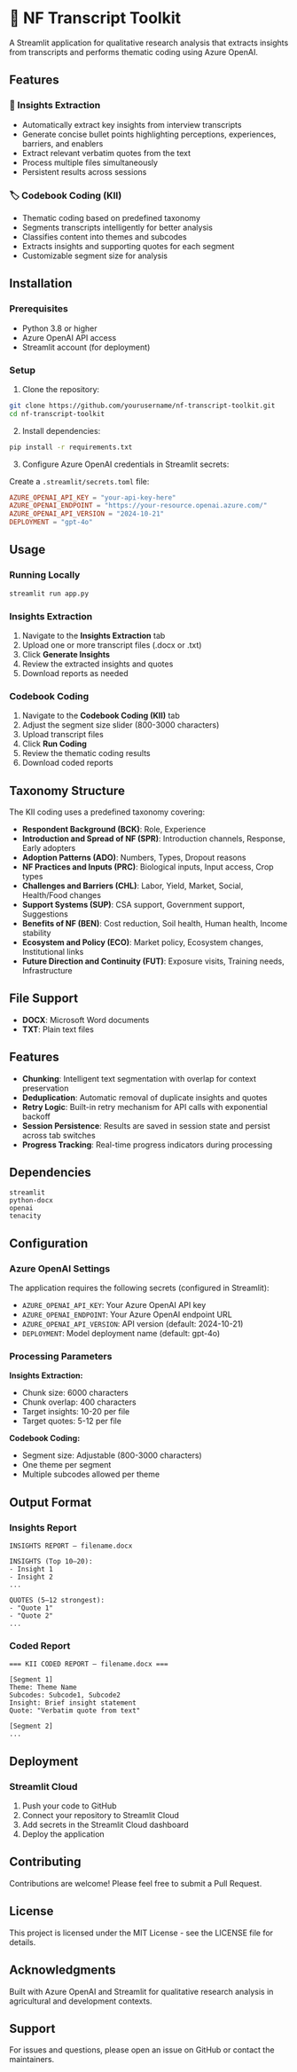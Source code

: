 # 🌾 NF Transcript Toolkit

A Streamlit application for qualitative research analysis that extracts insights from transcripts and performs thematic coding using Azure OpenAI.

## Features

### 🧠 Insights Extraction
- Automatically extract key insights from interview transcripts
- Generate concise bullet points highlighting perceptions, experiences, barriers, and enablers
- Extract relevant verbatim quotes from the text
- Process multiple files simultaneously
- Persistent results across sessions

### 🏷️ Codebook Coding (KII)
- Thematic coding based on predefined taxonomy
- Segments transcripts intelligently for better analysis
- Classifies content into themes and subcodes
- Extracts insights and supporting quotes for each segment
- Customizable segment size for analysis

## Installation

### Prerequisites
- Python 3.8 or higher
- Azure OpenAI API access
- Streamlit account (for deployment)

### Setup

1. Clone the repository:
```bash
git clone https://github.com/yourusername/nf-transcript-toolkit.git
cd nf-transcript-toolkit
```

2. Install dependencies:
```bash
pip install -r requirements.txt
```

3. Configure Azure OpenAI credentials in Streamlit secrets:

Create a `.streamlit/secrets.toml` file:
```toml
AZURE_OPENAI_API_KEY = "your-api-key-here"
AZURE_OPENAI_ENDPOINT = "https://your-resource.openai.azure.com/"
AZURE_OPENAI_API_VERSION = "2024-10-21"
DEPLOYMENT = "gpt-4o"
```

## Usage

### Running Locally

```bash
streamlit run app.py
```

### Insights Extraction

1. Navigate to the **Insights Extraction** tab
2. Upload one or more transcript files (.docx or .txt)
3. Click **Generate Insights**
4. Review the extracted insights and quotes
5. Download reports as needed

### Codebook Coding

1. Navigate to the **Codebook Coding (KII)** tab
2. Adjust the segment size slider (800-3000 characters)
3. Upload transcript files
4. Click **Run Coding**
5. Review the thematic coding results
6. Download coded reports

## Taxonomy Structure

The KII coding uses a predefined taxonomy covering:

- **Respondent Background (BCK)**: Role, Experience
- **Introduction and Spread of NF (SPR)**: Introduction channels, Response, Early adopters
- **Adoption Patterns (ADO)**: Numbers, Types, Dropout reasons
- **NF Practices and Inputs (PRC)**: Biological inputs, Input access, Crop types
- **Challenges and Barriers (CHL)**: Labor, Yield, Market, Social, Health/Food changes
- **Support Systems (SUP)**: CSA support, Government support, Suggestions
- **Benefits of NF (BEN)**: Cost reduction, Soil health, Human health, Income stability
- **Ecosystem and Policy (ECO)**: Market policy, Ecosystem changes, Institutional links
- **Future Direction and Continuity (FUT)**: Exposure visits, Training needs, Infrastructure

## File Support

- **DOCX**: Microsoft Word documents
- **TXT**: Plain text files

## Features

- **Chunking**: Intelligent text segmentation with overlap for context preservation
- **Deduplication**: Automatic removal of duplicate insights and quotes
- **Retry Logic**: Built-in retry mechanism for API calls with exponential backoff
- **Session Persistence**: Results are saved in session state and persist across tab switches
- **Progress Tracking**: Real-time progress indicators during processing

## Dependencies

```
streamlit
python-docx
openai
tenacity
```

## Configuration

### Azure OpenAI Settings

The application requires the following secrets (configured in Streamlit):

- `AZURE_OPENAI_API_KEY`: Your Azure OpenAI API key
- `AZURE_OPENAI_ENDPOINT`: Your Azure OpenAI endpoint URL
- `AZURE_OPENAI_API_VERSION`: API version (default: 2024-10-21)
- `DEPLOYMENT`: Model deployment name (default: gpt-4o)

### Processing Parameters

**Insights Extraction:**
- Chunk size: 6000 characters
- Chunk overlap: 400 characters
- Target insights: 10-20 per file
- Target quotes: 5-12 per file

**Codebook Coding:**
- Segment size: Adjustable (800-3000 characters)
- One theme per segment
- Multiple subcodes allowed per theme

## Output Format

### Insights Report
```
INSIGHTS REPORT — filename.docx

INSIGHTS (Top 10–20):
- Insight 1
- Insight 2
...

QUOTES (5–12 strongest):
- "Quote 1"
- "Quote 2"
...
```

### Coded Report
```
=== KII CODED REPORT — filename.docx ===

[Segment 1]
Theme: Theme Name
Subcodes: Subcode1, Subcode2
Insight: Brief insight statement
Quote: "Verbatim quote from text"

[Segment 2]
...
```

## Deployment

### Streamlit Cloud

1. Push your code to GitHub
2. Connect your repository to Streamlit Cloud
3. Add secrets in the Streamlit Cloud dashboard
4. Deploy the application

## Contributing

Contributions are welcome! Please feel free to submit a Pull Request.

## License

This project is licensed under the MIT License - see the LICENSE file for details.

## Acknowledgments

Built with Azure OpenAI and Streamlit for qualitative research analysis in agricultural and development contexts.

## Support

For issues and questions, please open an issue on GitHub or contact the maintainers.
